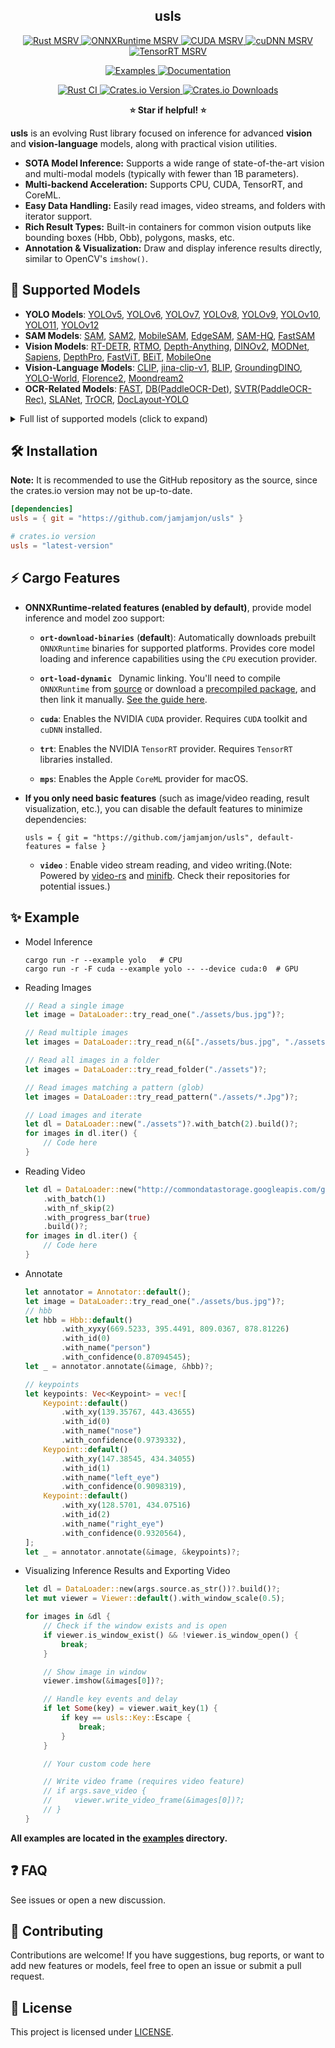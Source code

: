 <h2 align="center">usls</h2>
<p align="center">
    <!-- Rust MSRV -->
    <a href='https://crates.io/crates/usls'>
        <img src='https://img.shields.io/crates/msrv/usls-yellow?' alt='Rust MSRV'>
    </a>
    <!-- ONNXRuntime MSRV -->
    <a href='https://github.com/microsoft/onnxruntime/releases'>
        <img src='https://img.shields.io/badge/onnxruntime-%3E%3D%201.19.0-3399FF' alt='ONNXRuntime MSRV'>
    </a>
    <!-- CUDA MSRV -->
    <a href='https://developer.nvidia.com/cuda-toolkit-archive'>
        <img src='https://img.shields.io/badge/CUDA-%3E%3D%2012.0-green' alt='CUDA MSRV'>
    </a>
     <!-- cuDNN MSRV -->
    <a href='https://developer.nvidia.com/cudnn-downloads'>
        <img src='https://img.shields.io/badge/cuDNN-%3E%3D%209.0-green4' alt='cuDNN MSRV'>
    </a>
    <!-- TensorRT MSRV -->
    <a href='https://developer.nvidia.com/tensorrt'>
        <img src='https://img.shields.io/badge/TensorRT-%3E%3D%2012.0-0ABF53' alt='TensorRT MSRV'>
    </a>
</p>
<p align="center">
    <!-- Examples Link -->
    <a href="./examples">
        <img src="https://img.shields.io/badge/Examples-1A86FD?&logo=anki" alt="Examples">
    </a>
    <!-- Docs.rs Link -->
    <a href='https://docs.rs/usls'>
        <img src='https://img.shields.io/badge/Docs-usls-yellow?&logo=docs.rs&color=FFA200' alt='Documentation'>
    </a>
</p>
<p align="center">
    <!-- CI Badge -->
    <a href="https://github.com/jamjamjon/usls/actions/workflows/rust-ci.yml">
        <img src="https://github.com/jamjamjon/usls/actions/workflows/rust-ci.yml/badge.svg" alt="Rust CI">
    </a>
    <a href='https://crates.io/crates/usls'>
        <img src='https://img.shields.io/crates/v/usls.svg' alt='Crates.io Version'>
    </a>
    <!-- Crates.io Downloads -->
    <a href="https://crates.io/crates/usls">
        <img alt="Crates.io Downloads" src="https://img.shields.io/crates/d/usls?&color=946CE6">
    </a>
</p>
<p align="center">
    <strong>⭐️ Star if helpful! ⭐️</strong>
</p>

**usls** is an evolving Rust library focused on inference for advanced **vision** and **vision-language** models, along with practical vision utilities.

- **SOTA Model Inference:** Supports a wide range of state-of-the-art vision and multi-modal models (typically with fewer than 1B parameters).
- **Multi-backend Acceleration:** Supports CPU, CUDA, TensorRT, and CoreML.
- **Easy Data Handling:** Easily read images, video streams, and folders with iterator support.
- **Rich Result Types:** Built-in containers for common vision outputs like bounding boxes (Hbb, Obb), polygons, masks, etc.
- **Annotation & Visualization:** Draw and display inference results directly, similar to OpenCV's `imshow()`.


## 🧩 Supported Models

- **YOLO Models**: [YOLOv5](https://github.com/ultralytics/yolov5), [YOLOv6](https://github.com/meituan/YOLOv6), [YOLOv7](https://github.com/WongKinYiu/yolov7), [YOLOv8](https://github.com/ultralytics/ultralytics), [YOLOv9](https://github.com/WongKinYiu/yolov9), [YOLOv10](https://github.com/THU-MIG/yolov10), [YOLO11](https://github.com/ultralytics/ultralytics), [YOLOv12](https://github.com/sunsmarterjie/yolov12)
- **SAM Models**: [SAM](https://github.com/facebookresearch/segment-anything), [SAM2](https://github.com/facebookresearch/segment-anything-2), [MobileSAM](https://github.com/ChaoningZhang/MobileSAM), [EdgeSAM](https://github.com/chongzhou96/EdgeSAM), [SAM-HQ](https://github.com/SysCV/sam-hq), [FastSAM](https://github.com/CASIA-IVA-Lab/FastSAM)
- **Vision Models**: [RT-DETR](https://arxiv.org/abs/2304.08069), [RTMO](https://github.com/open-mmlab/mmpose/tree/main/projects/rtmo), [Depth-Anything](https://github.com/LiheYoung/Depth-Anything), [DINOv2](https://github.com/facebookresearch/dinov2), [MODNet](https://github.com/ZHKKKe/MODNet), [Sapiens](https://arxiv.org/abs/2408.12569), [DepthPro](https://github.com/apple/ml-depth-pro), [FastViT](https://github.com/apple/ml-fastvit), [BEiT](https://github.com/microsoft/unilm/tree/master/beit), [MobileOne](https://github.com/apple/ml-mobileone)
- **Vision-Language Models**: [CLIP](https://github.com/openai/CLIP), [jina-clip-v1](https://huggingface.co/jinaai/jina-clip-v1), [BLIP](https://arxiv.org/abs/2201.12086), [GroundingDINO](https://github.com/IDEA-Research/GroundingDINO), [YOLO-World](https://github.com/AILab-CVC/YOLO-World), [Florence2](https://arxiv.org/abs/2311.06242), [Moondream2](https://github.com/vikhyat/moondream/tree/main)
- **OCR-Related Models**: [FAST](https://github.com/czczup/FAST), [DB(PaddleOCR-Det)](https://arxiv.org/abs/1911.08947), [SVTR(PaddleOCR-Rec)](https://arxiv.org/abs/2205.00159), [SLANet](https://paddlepaddle.github.io/PaddleOCR/latest/algorithm/table_recognition/algorithm_table_slanet.html), [TrOCR](https://huggingface.co/microsoft/trocr-base-printed), [DocLayout-YOLO](https://github.com/opendatalab/DocLayout-YOLO)

<details>
<summary>Full list of supported models (click to expand)</summary>

| Model                                                                                                          | Task / Description                                                                                                           | Example                      | CoreML | CUDA<br />FP32 | CUDA<br />FP16 | TensorRT<br />FP32 | TensorRT<br />FP16 |
| -------------------------------------------------------------------------------------------------------------- | ---------------------------------------------------------------------------------------------------------------------------- | ---------------------------- | ------ | -------------- | -------------- | ------------------ | ------------------ |
| [BEiT](https://github.com/microsoft/unilm/tree/master/beit)                                                       | Image Classification                                                                                                         | [demo](examples/beit)           | ✅     | ✅             | ✅             |                    |                    |
| [ConvNeXt](https://github.com/facebookresearch/ConvNeXt)                                                          | Image Classification                                                                                                         | [demo](examples/convnext)       | ✅     | ✅             | ✅             |                    |                    |
| [FastViT](https://github.com/apple/ml-fastvit)                                                                    | Image Classification                                                                                                         | [demo](examples/fastvit)        | ✅     | ✅             | ✅             |                    |                    |
| [MobileOne](https://github.com/apple/ml-mobileone)                                                                | Image Classification                                                                                                         | [demo](examples/mobileone)      | ✅     | ✅             | ✅             |                    |                    |
| [DeiT](https://github.com/facebookresearch/deit)                                                                  | Image Classification                                                                                                         | [demo](examples/deit)           | ✅     | ✅             | ✅             |                    |                    |
| [DINOv2](https://github.com/facebookresearch/dinov2)                                                              | Vision Embedding                                                                                                            | [demo](examples/dinov2)         | ✅     | ✅             | ✅             | ✅                 | ✅                 |
| [YOLOv5](https://github.com/ultralytics/yolov5)                                                                   | Image Classification<br />Object Detection<br />Instance Segmentation                                                        | [demo](examples/yolo)           | ✅     | ✅             | ✅             | ✅                 | ✅                 |
| [YOLOv6](https://github.com/meituan/YOLOv6)                                                                       | Object Detection                                                                                                             | [demo](examples/yolo)           | ✅     | ✅             | ✅             | ✅                 | ✅                 |
| [YOLOv7](https://github.com/WongKinYiu/yolov7)                                                                    | Object Detection                                                                                                             | [demo](examples/yolo)           | ✅     | ✅             | ✅             | ✅                 | ✅                 |
| [YOLOv8<br />YOLO11](https://github.com/ultralytics/ultralytics)                                                  | Object Detection<br />Instance Segmentation<br />Image Classification<br />Oriented Object Detection<br />Keypoint Detection | [demo](examples/yolo)           | ✅     | ✅             | ✅             | ✅                 | ✅                 |
| [YOLOv9](https://github.com/WongKinYiu/yolov9)                                                                    | Object Detection                                                                                                             | [demo](examples/yolo)           | ✅     | ✅             | ✅             | ✅                 | ✅                 |
| [YOLOv10](https://github.com/THU-MIG/yolov10)                                                                     | Object Detection                                                                                                             | [demo](examples/yolo)           | ✅     | ✅             | ✅             | ✅                 | ✅                 |
| [YOLOv12](https://github.com/sunsmarterjie/yolov12)                                                                     | Object Detection                                                                                                             | [demo](examples/yolo)           | ✅     | ✅             | ✅             | ✅                 | ✅                 |
| [RT-DETR](https://github.com/lyuwenyu/RT-DETR)                                                                    | Object Detection                                                                                                             | [demo](examples/rtdetr)         | ✅     | ✅             | ✅             |                    |                    |
| [RF-DETR](https://github.com/roboflow/rf-detr)                                                                    | Object Detection                                                                                                             | [demo](examples/rfdetr)         | ✅     | ✅             | ✅             |                    |                    |
| [PP-PicoDet](https://github.com/PaddlePaddle/PaddleDetection/tree/release/2.8/configs/picodet)                    | Object Detection                                                                                                             | [demo](examples/picodet-layout) | ✅     | ✅             | ✅             |                    |                    |
| [DocLayout-YOLO](https://github.com/opendatalab/DocLayout-YOLO)                                                   | Object Detection                                                                                                             | [demo](examples/picodet-layout) | ✅     | ✅             | ✅             |                    |                    |
| [D-FINE](https://github.com/manhbd-22022602/D-FINE)                                                               | Object Detection                                                                                                             | [demo](examples/d-fine)         | ✅     | ✅             | ✅             |                    |                    |
| [DEIM](https://github.com/ShihuaHuang95/DEIM)                                                                     | Object Detection                                                                                                             | [demo](examples/deim)           | ✅     | ✅             | ✅             |                    |                    |
| [RTMO](https://github.com/open-mmlab/mmpose/tree/main/projects/rtmo)                                              | Keypoint Detection                                                                                                           | [demo](examples/rtmo)           | ✅     | ✅             | ✅             | ❌                 | ❌                 |
| [SAM](https://github.com/facebookresearch/segment-anything)                                                       | Segment Anything                                                                                                             | [demo](examples/sam)            | ✅     | ✅             | ✅             |                    |                    |
| [SAM2](https://github.com/facebookresearch/segment-anything-2)                                                    | Segment Anything                                                                                                             | [demo](examples/sam)            | ✅     | ✅             | ✅             |                    |                    |
| [MobileSAM](https://github.com/ChaoningZhang/MobileSAM)                                                           | Segment Anything                                                                                                             | [demo](examples/sam)            | ✅     | ✅             | ✅             |                    |                    |
| [EdgeSAM](https://github.com/chongzhou96/EdgeSAM)                                                                 | Segment Anything                                                                                                             | [demo](examples/sam)            | ✅     | ✅             | ✅             |                    |                    |
| [SAM-HQ](https://github.com/SysCV/sam-hq)                                                                         | Segment Anything                                                                                                             | [demo](examples/sam)            | ✅     | ✅             | ✅             |                    |                    |
| [FastSAM](https://github.com/CASIA-IVA-Lab/FastSAM)                                                               | Instance Segmentation                                                                                                        | [demo](examples/yolo)           | ✅     | ✅             | ✅             | ✅                 | ✅                 |
| [YOLO-World](https://github.com/AILab-CVC/YOLO-World)                                                             | Open-Set Detection With Language                                                                                             | [demo](examples/yolo)           | ✅     | ✅             | ✅             | ✅                 | ✅                 |
| [GroundingDINO](https://github.com/IDEA-Research/GroundingDINO)                                                   | Open-Set Detection With Language                                                                                             | [demo](examples/grounding-dino) | ✅     | ✅             | ✅             |                    |                    |
| [CLIP](https://github.com/openai/CLIP)                                                                            | Vision-Language Embedding                                                                                                    | [demo](examples/clip)           | ✅     | ✅             | ✅             | ❌                 | ❌                 |
| [jina-clip-v1](https://huggingface.co/jinaai/jina-clip-v1)                                                        | Vision-Language Embedding                                                                                                    | [demo](examples/clip)           | ✅     | ✅             | ✅             | ❌                 | ❌                 |
| [BLIP](https://github.com/salesforce/BLIP)                                                                        | Image Captioning                                                                                                             | [demo](examples/blip)           | ✅     | ✅             | ✅             | ❌                 | ❌                 |
| [DB(PaddleOCR-Det)](https://arxiv.org/abs/1911.08947)                                                             | Text Detection                                                                                                               | [demo](examples/db)             | ✅     | ✅             | ✅             | ✅                 | ✅                 |
| [FAST](https://github.com/czczup/FAST)                                                                            | Text Detection                                                                                                               | [demo](examples/fast)           | ✅     | ✅             | ✅             | ✅                 | ✅                 |
| [LinkNet](https://arxiv.org/abs/1707.03718)                                                                       | Text Detection                                                                                                               | [demo](examples/linknet)        | ✅     | ✅             | ✅             | ✅                 | ✅                 |
| [SVTR(PaddleOCR-Rec)](https://arxiv.org/abs/2205.00159)                                                           | Text Recognition                                                                                                             | [demo](examples/svtr)           | ✅     | ✅             | ✅             | ✅                 | ✅                 |
| [SLANet](https://paddlepaddle.github.io/PaddleOCR/latest/algorithm/table_recognition/algorithm_table_slanet.html) | Tabel Recognition                                                                                                            | [demo](examples/slanet)         | ✅     | ✅             | ✅             |                    |                    |
| [TrOCR](https://huggingface.co/microsoft/trocr-base-printed)                                                      | Text Recognition                                                                                                             | [demo](examples/trocr)          | ✅     | ✅             | ✅             |                    |                    |
| [YOLOPv2](https://arxiv.org/abs/2208.11434)                                                                       | Panoptic Driving Perception                                                                                                  | [demo](examples/yolop)          | ✅     | ✅             | ✅             | ✅                 | ✅                 |
| [DepthAnything v1<br />DepthAnything v2](https://github.com/LiheYoung/Depth-Anything)                             | Monocular Depth Estimation                                                                                                   | [demo](examples/depth-anything) | ✅     | ✅             | ✅             | ❌                 | ❌                 |
| [DepthPro](https://github.com/apple/ml-depth-pro)                                                                 | Monocular Depth Estimation                                                                                                   | [demo](examples/depth-pro)      | ✅     | ✅             | ✅             |                    |                    |
| [MODNet](https://github.com/ZHKKKe/MODNet)                                                                        | Image Matting                                                                                                                | [demo](examples/modnet)         | ✅     | ✅             | ✅             | ✅                 | ✅                 |
| [Sapiens](https://github.com/facebookresearch/sapiens/tree/main)                                                  | Foundation for Human Vision Models                                                                                           | [demo](examples/sapiens)        | ✅     | ✅             | ✅             |                    |                    |
| [Florence2](https://arxiv.org/abs/2311.06242)                                                                     | a Variety of Vision Tasks                                                                                                    | [demo](examples/florence2)      | ✅     | ✅             | ✅             |                    |                    |
| [Moondream2](https://github.com/vikhyat/moondream/tree/main)                                                      | Open-Set Object Detection<br />Open-Set Keypoints Detection<br />Image Caption<br />Visual Question Answering               | [demo](examples/moondream2)     | ✅     | ✅             | ✅             |                    |                    |
| [OWLv2](https://huggingface.co/google/owlv2-base-patch16-ensemble)                                                | Open-Set Object Detection                                                                                                    | [demo](examples/owlv2)          | ✅     | ✅             | ✅             |                    |                    |
| [SmolVLM(256M, 500M)](https://huggingface.co/HuggingFaceTB/SmolVLM-256M-Instruct)                                                | Visual Question Answering                                                                                                    | [demo](examples/smolvlm)          | ✅     | ✅             | ✅             |                    |                    |

</details>



## 🛠️ Installation
**Note:** It is recommended to use the GitHub repository as the source, since the crates.io version may not be up-to-date.

```toml
[dependencies]
usls = { git = "https://github.com/jamjamjon/usls" }

# crates.io version
usls = "latest-version"
```

## ⚡ Cargo Features
- **ONNXRuntime-related features (enabled by default)**, provide model inference and model zoo support:
    - **`ort-download-binaries`**  (**default**): Automatically downloads prebuilt `ONNXRuntime` binaries for supported platforms. Provides core model loading and inference capabilities using the `CPU` execution provider.
    - **`ort-load-dynamic `** Dynamic linking. You'll need to compile `ONNXRuntime` from [source](https://github.com/microsoft/onnxruntime) or download a [precompiled package](https://github.com/microsoft/onnxruntime/releases), and then link it manually. [See the guide here](https://ort.pyke.io/setup/linking#dynamic-linking).
    
    - **`cuda`**: Enables the NVIDIA `CUDA` provider. Requires `CUDA` toolkit and `cuDNN` installed.
    - **`trt`**: Enables the NVIDIA `TensorRT` provider. Requires `TensorRT` libraries installed.
    - **`mps`**: Enables the Apple `CoreML` provider for macOS.

- **If you only need basic features** (such as image/video reading, result visualization, etc.), you can disable the default features to minimize dependencies:
    ```shell
    usls = { git = "https://github.com/jamjamjon/usls", default-features = false }
    ```
    - **`video`** : Enable video stream reading, and video writing.(Note: Powered by [video-rs](https://github.com/oddity-ai/video-rs) and [minifb](https://github.com/emoon/rust_minifb). Check their repositories for potential issues.)

## ✨ Example

- Model Inference
    ```shell
    cargo run -r --example yolo   # CPU
    cargo run -r -F cuda --example yolo -- --device cuda:0  # GPU
    ```

- Reading Images
    ```rust
    // Read a single image
    let image = DataLoader::try_read_one("./assets/bus.jpg")?;

    // Read multiple images
    let images = DataLoader::try_read_n(&["./assets/bus.jpg", "./assets/cat.png"])?;

    // Read all images in a folder
    let images = DataLoader::try_read_folder("./assets")?;

    // Read images matching a pattern (glob)
    let images = DataLoader::try_read_pattern("./assets/*.Jpg")?;

    // Load images and iterate
    let dl = DataLoader::new("./assets")?.with_batch(2).build()?;
    for images in dl.iter() {
        // Code here
    }
    ```

- Reading Video
    ```rust
    let dl = DataLoader::new("http://commondatastorage.googleapis.com/gtv-videos-bucket/sample/BigBuckBunny.mp4")?
        .with_batch(1)
        .with_nf_skip(2)
        .with_progress_bar(true)
        .build()?;
    for images in dl.iter() {
        // Code here
    }
    ```

- Annotate
    ```rust
    let annotator = Annotator::default();
    let image = DataLoader::try_read_one("./assets/bus.jpg")?;
    // hbb
    let hbb = Hbb::default()
            .with_xyxy(669.5233, 395.4491, 809.0367, 878.81226)
            .with_id(0)
            .with_name("person")
            .with_confidence(0.87094545);
    let _ = annotator.annotate(&image, &hbb)?;

    // keypoints
    let keypoints: Vec<Keypoint> = vec![
        Keypoint::default()
            .with_xy(139.35767, 443.43655)
            .with_id(0)
            .with_name("nose")
            .with_confidence(0.9739332),
        Keypoint::default()
            .with_xy(147.38545, 434.34055)
            .with_id(1)
            .with_name("left_eye")
            .with_confidence(0.9098319),
        Keypoint::default()
            .with_xy(128.5701, 434.07516)
            .with_id(2)
            .with_name("right_eye")
            .with_confidence(0.9320564),
    ];
    let _ = annotator.annotate(&image, &keypoints)?;
    ```


- Visualizing Inference Results and Exporting Video
    ```rust
    let dl = DataLoader::new(args.source.as_str())?.build()?;
    let mut viewer = Viewer::default().with_window_scale(0.5);

    for images in &dl {
        // Check if the window exists and is open
        if viewer.is_window_exist() && !viewer.is_window_open() {
            break;
        }

        // Show image in window
        viewer.imshow(&images[0])?;

        // Handle key events and delay
        if let Some(key) = viewer.wait_key(1) {
            if key == usls::Key::Escape {
                break;
            }
        }

        // Your custom code here

        // Write video frame (requires video feature)
        // if args.save_video {
        //     viewer.write_video_frame(&images[0])?;
        // }
    }
    ```

**All examples are located in the [examples](./examples/) directory.**

## ❓ FAQ
See issues or open a new discussion.

## 🤝 Contributing

Contributions are welcome! If you have suggestions, bug reports, or want to add new features or models, feel free to open an issue or submit a pull request.  


## 📜 License

This project is licensed under [LICENSE](LICENSE).
